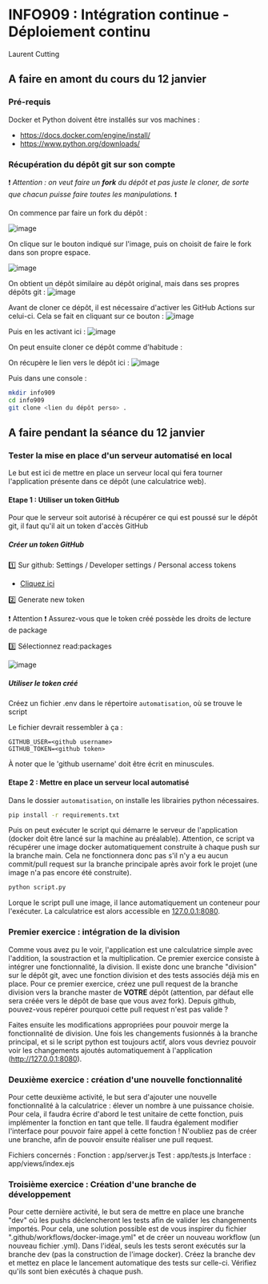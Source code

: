 # INFO909 : Intégration continue - Déploiement continu

Laurent Cutting

## A faire en amont du cours du 12 janvier

### Pré-requis

Docker et Python doivent être installés sur vos machines :
- https://docs.docker.com/engine/install/
- https://www.python.org/downloads/

### Récupération du dépôt git sur son compte

:exclamation: _Attention : on veut faire un **fork** du dépôt et pas juste le cloner, de sorte que chacun puisse faire toutes les manipulations._ :exclamation:

On commence par faire un fork du dépôt : 

![image](https://user-images.githubusercontent.com/43339411/148648272-13c335a0-c50a-4361-af7c-01a1098836d9.png)

On clique sur le bouton indiqué sur l'image, puis on choisit de faire le fork dans son propre espace.

![image](https://user-images.githubusercontent.com/43339411/148648366-5e7ad2ed-2282-4f09-aa80-430629114c86.png)

On obtient un dépôt similaire au dépôt original, mais dans ses propres dépôts git : ![image](https://user-images.githubusercontent.com/43339411/148648402-c04e8051-93f9-4857-a609-e1c3c590cf71.png)

Avant de cloner ce dépôt, il est nécessaire d'activer les GitHub Actions sur celui-ci. Cela se fait en cliquant sur ce bouton :
![image](https://user-images.githubusercontent.com/75121454/149013188-e41cbb8f-b23c-4b3d-be3b-b9a17f353a79.png)

Puis en les activant ici :
![image](https://user-images.githubusercontent.com/75121454/149013338-e5fd9b5b-2306-41a2-b53d-08ab46ccbf9e.png)

On peut ensuite cloner ce dépôt comme d'habitude : 

On récupère le lien vers le dépôt ici : ![image](https://user-images.githubusercontent.com/43339411/148648489-0fd35fe3-9234-45c9-9b16-10c26b443aa0.png)

Puis dans une console : 

```sh
mkdir info909
cd info909
git clone <lien du dépôt perso> .
```

## A faire pendant la séance du 12 janvier

### Tester la mise en place d'un serveur automatisé en local

Le but est ici de mettre en place un serveur local qui fera tourner l'application présente dans ce dépôt (une calculatrice web).

#### Etape 1 : Utiliser un token GitHub

Pour que le serveur soit autorisé à récupérer ce qui est poussé sur le dépôt git, il faut qu'il ait un token d'accès GitHub

##### Créer un token GitHub

:one: Sur github: Settings / Developer settings / Personal access tokens
  - [Cliquez ici](https://github.com/settings/tokens "Tokens")

:two: Generate new token

:exclamation: Attention :exclamation: Assurez-vous que le token créé possède les droits de lecture de package

:three: Sélectionnez  read:packages

![image](https://user-images.githubusercontent.com/75121454/148825832-205e6f9c-4305-4eaa-9689-4991ee1ce974.png)


##### Utiliser le token créé

Créez un fichier .env dans le répertoire `automatisation`, où se trouve le script

Le fichier devrait ressembler à ça :

```
GITHUB_USER=<github username>
GITHUB_TOKEN=<github token>
```
À noter que le 'github username' doit être écrit en minuscules.

#### Etape 2 : Mettre en place un serveur local automatisé

Dans le dossier `automatisation`, on installe les librairies python nécessaires.

```bash
pip install -r requirements.txt
```

Puis on peut exécuter le script qui démarre le serveur de l'application (docker doit être lancé sur la machine au préalable). Attention, ce script va récupérer une image docker automatiquement construite à chaque push sur la branche main. Cela ne fonctionnera donc pas s'il n'y a eu aucun commit/pull request sur la branche principale après avoir fork le projet (une image n'a pas encore été construite).
```bash
python script.py
```
Lorque le script pull une image, il lance automatiquement un conteneur pour l'exécuter. La calculatrice est alors accessible en <a href="http://127.0.0.1:8080">127.0.0.1:8080</a>.

### Premier exercice : intégration de la division

Comme vous avez pu le voir, l'application est une calculatrice simple avec l'addition, la soustraction et la multiplication. Ce premier exercice consiste à intégrer une fonctionnalité, la division.
Il existe donc une branche "division" sur le dépôt git, avec une fonction division et des tests associés déjà mis en place.
Pour ce premier exercice, créez une pull request de la branche division vers la branche master de **VOTRE** dépôt (attention, par défaut elle sera créée vers le dépôt de base que vous avez fork).
Depuis github, pouvez-vous repérer pourquoi cette pull request n'est pas valide ? 

Faites ensuite les modifications appropriées pour pouvoir merge la fonctionnalité de division.
Une fois les changements fusionnés à la branche principal, et si le script python est toujours actif, alors vous devriez pouvoir voir les changements ajoutés automatiquement à l'application (http://127.0.0.1:8080).

### Deuxième exercice : création d'une nouvelle fonctionnalité

Pour cette deuxième activité, le but sera d'ajouter une nouvelle fonctionnalité à la calculatrice : élever un nombre à une puissance choisie. Pour cela, il faudra écrire d'abord le test unitaire de cette fonction, puis implémenter la fonction en tant que telle. Il faudra également modifier l'interface pour pouvoir faire appel à cette fonction !
N'oubliez pas de créer une branche, afin de pouvoir ensuite réaliser une pull request.

Fichiers concernés :
Fonction : app/server.js
Test : app/tests.js
Interface : app/views/index.ejs

### Troisième exercice : Création d'une branche de développement

Pour cette dernière activité, le but sera de mettre en place une branche "dev" où les pushs déclencheront les tests afin de valider les changements importés. Pour cela, une solution possible est de vous inspirer du fichier ".github/workflows/docker-image.yml" et de créer un nouveau workflow (un nouveau fichier .yml). Dans l'idéal, seuls les tests seront exécutés sur la branche dev (pas la construction de l'image docker).
Créez la branche dev et mettez en place le lancement automatique des tests sur celle-ci. Vérifiez qu'ils sont bien exécutés à chaque push.